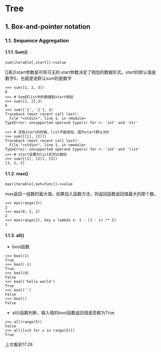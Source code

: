 # Tree

## 1. Box-and-pointer notation
### 1.1. Sequence Aggregation
#### 1.1.1. Sum()
```
sum(iterable[,start])->value
```
[]表示start参数是可有可无的
start参数决定了相加的数据形式。start的默认值是数字0，也就是说默认sum的是数字
```
>>> sum([1, 2, 3])
6
>>> # Sum将list中的数据和start相加
>>> sum([1, 2],3)
6
>>> sum(['1', '2'], 3)
Traceback (most recent call last):
  File "<stdin>", line 1, in <module>
TypeError: unsupported operand type(s) for +: 'int' and 'str'

>>> # 没有start的时候，list不能相加，因为start默认为0
>>> sum([[1], [2]])
Traceback (most recent call last):
  File "<stdin>", line 1, in <module>
TypeError: unsupported operand type(s) for +: 'int' and 'list'
>>> # start设置为list后可以相加
>>> sum([[1], [2]], [3])
[3, 1, 2]
```

#### 1.1.2. max()
```
max(iterable[,ket=func])->value
```
max返回一组数的最大值。如果加入函数方法，则返回函数返回值最大的那个数。
```
>>> max(range(3))
2
>>> max(0, 1, 2)
2
>>> max(range(2), key = lambda x: 1 - (1 - x) ** 2)
1
```
#### 1.1.3. all()
- bool函数
```
>>> bool(1)
True
>>> bool(-1)
True
>>> bool(0)
False
>>> bool('hello world')
True
>>> bool('')
False
>>> bool()
False
```

- all()函数判断，输入值的bool函数返回值是否都为True
```
>>> all(range(5))
False
>>> all([x<5 for x in range(5)])
True
```
上次看到17:28